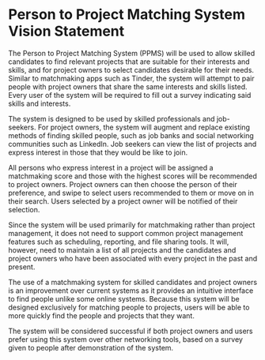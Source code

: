# Person to Project Matching System Vision Statement

The Person to Project Matching System (PPMS) will be used to allow skilled candidates to find relevant projects that are suitable for their interests and skills, and for project owners to select candidates desirable for their needs. Similar to matchmaking apps such as Tinder, the system will attempt to pair people with project owners that share the same interests and skills listed. Every user of the system will be required to fill out a survey indicating said skills and interests.

The system is designed to be used by skilled professionals and job-seekers. For project owners, the system will augment and replace existing methods of finding skilled people, such as job banks and social networking communities such as LinkedIn. Job seekers can view the list of projects and express interest in those that they would be like to join.

All persons who express interest in a project will be assigned a matchmaking score and those with the highest scores will be recommended to project owners. Project owners can then choose the person of their preference, and swipe to select users recommended to them or move on in their search. Users selected by a project owner will be notified of their selection.

Since the system will be used primarily for matchmaking rather than project management, it does not need to support common project management features such as scheduling, reporting, and file sharing tools. It will, however, need to maintain a list of all projects and the candidates and project owners who have been associated with every project in the past and present.

The use of a matchmaking system for skilled candidates and project owners is an improvement over current systems as it provides an intuitive interface to find people unlike some online systems. Because this system will be designed exclusively for matching people to projects, users will be able to more quickly find the people and projects that they want.

The system will be considered successful if both project owners and users prefer using this system over other networking tools, based on a survey given to people after demonstration of the system.